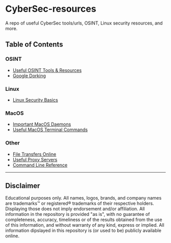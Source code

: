 # CyberSec-resources
A repo of useful CyberSec tools/urls, OSINT, Linux security resources, and more. 

## Table of Contents

### OSINT
* [Useful OSINT Tools & Resources](OSINT_resources.md)
* [Google Dorking](Google_Dorking.md)

### Linux
* [Linux Security Basics](Linux_Security.md)

### MacOS
* [Important MacOS Daemons](MacOS-Processes-Daemons-Services.md)
* [Useful MacOS Terminal Commands](MacOS_Commands.md)

### Other
* [File Transfers Online](File_Transfers.md)
* [Useful Proxy Servers](Proxy_Servers.md)
* [Command Line Reference](https://ss64.com/)

*****

## Disclaimer
Educational purposes only. All names, logos, brands, and company names are trademarks™ or registered® trademarks of their respective holders. Displaying those does not imply endorsement and/or affiliation. All information in the repository is provided "as is", with no guarantee of completeness, accuracy, timeliness or of the results obtained from the use of this information, and without warranty of any kind, express or implied. All information dipslayed in this repository is (or used to be) publicly available online.

